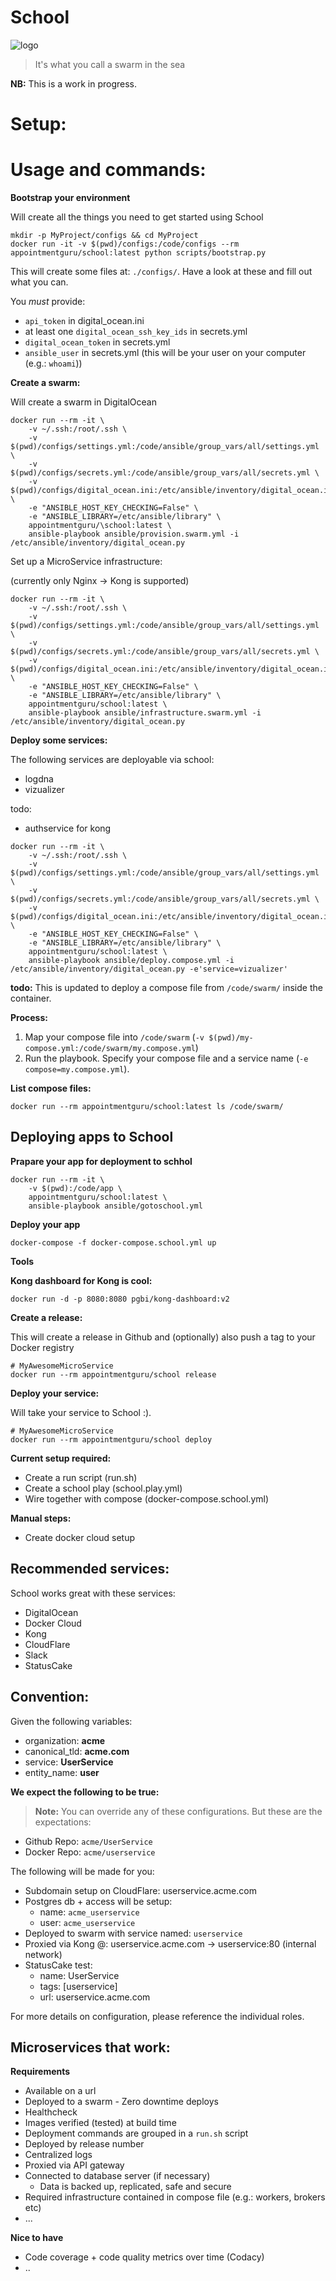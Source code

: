 # School

![logo](https://raw.githubusercontent.com/AppointmentGuru/School/master/logo.png)

> It's what you call a swarm in the sea

**NB:** This is a work in progress.

# Setup:

# Usage and commands:

**Bootstrap your environment**

Will create all the things you need to get started using School

```
mkdir -p MyProject/configs && cd MyProject
docker run -it -v $(pwd)/configs:/code/configs --rm appointmentguru/school:latest python scripts/bootstrap.py
```

This will create some files at: `./configs/`. Have a look at these and fill out what you can.

You _must_ provide:

* `api_token` in digital_ocean.ini
* at least one `digital_ocean_ssh_key_ids` in secrets.yml
* `digital_ocean_token` in secrets.yml
* `ansible_user` in secrets.yml (this will be your user on your computer (e.g.: `whoami`))

**Create a swarm:**

Will create a swarm in DigitalOcean

```
docker run --rm -it \
	-v ~/.ssh:/root/.ssh \
	-v $(pwd)/configs/settings.yml:/code/ansible/group_vars/all/settings.yml \
	-v $(pwd)/configs/secrets.yml:/code/ansible/group_vars/all/secrets.yml \
	-v $(pwd)/configs/digital_ocean.ini:/etc/ansible/inventory/digital_ocean.ini \
	-e "ANSIBLE_HOST_KEY_CHECKING=False" \
	-e "ANSIBLE_LIBRARY=/etc/ansible/library" \
	appointmentguru/\school:latest \
	ansible-playbook ansible/provision.swarm.yml -i /etc/ansible/inventory/digital_ocean.py
```

Set up a MicroService infrastructure:

(currently only Nginx -> Kong is supported)

```
docker run --rm -it \
	-v ~/.ssh:/root/.ssh \
	-v $(pwd)/configs/settings.yml:/code/ansible/group_vars/all/settings.yml \
	-v $(pwd)/configs/secrets.yml:/code/ansible/group_vars/all/secrets.yml \
	-v $(pwd)/configs/digital_ocean.ini:/etc/ansible/inventory/digital_ocean.ini \
	-e "ANSIBLE_HOST_KEY_CHECKING=False" \
	-e "ANSIBLE_LIBRARY=/etc/ansible/library" \
	appointmentguru/school:latest \
	ansible-playbook ansible/infrastructure.swarm.yml -i /etc/ansible/inventory/digital_ocean.py
```

**Deploy some services:**

The following services are deployable via school:

* logdna
* vizualizer

todo:

* authservice for kong

```
docker run --rm -it \
	-v ~/.ssh:/root/.ssh \
	-v $(pwd)/configs/settings.yml:/code/ansible/group_vars/all/settings.yml \
	-v $(pwd)/configs/secrets.yml:/code/ansible/group_vars/all/secrets.yml \
	-v $(pwd)/configs/digital_ocean.ini:/etc/ansible/inventory/digital_ocean.ini \
	-e "ANSIBLE_HOST_KEY_CHECKING=False" \
	-e "ANSIBLE_LIBRARY=/etc/ansible/library" \
	appointmentguru/school:latest \
	ansible-playbook ansible/deploy.compose.yml -i /etc/ansible/inventory/digital_ocean.py -e'service=vizualizer'
```

**todo:** This is updated to deploy a compose file from `/code/swarm/` inside the container.

**Process:**

1. Map your compose file into `/code/swarm` (`-v $(pwd)/my-compose.yml:/code/swarm/my.compose.yml`)
1. Run the playbook. Specify your compose file and a service name (`-e compose=my.compose.yml`).

**List compose files:**

```
docker run --rm appointmentguru/school:latest ls /code/swarm/
```

## Deploying apps to School

**Prapare your app for deployment to schhol**

```
docker run --rm -it \
	-v $(pwd):/code/app \
	appointmentguru/school:latest \
	ansible-playbook ansible/gotoschool.yml
```

**Deploy your app**

```
docker-compose -f docker-compose.school.yml up
```

**Tools**

**Kong dashboard for Kong is cool:**

```
docker run -d -p 8080:8080 pgbi/kong-dashboard:v2
```

**Create a release:**

This will create a release in Github and (optionally) also push a tag to your Docker registry

```
# MyAwesomeMicroService
docker run --rm appointmentguru/school release
```

**Deploy your service:**

Will take your service to School :).

```
# MyAwesomeMicroService
docker run --rm appointmentguru/school deploy
```

**Current setup required:**

* Create a run script (run.sh)
* Create a school play (school.play.yml)
* Wire together with compose (docker-compose.school.yml)

**Manual steps:**

* Create docker cloud setup


## Recommended services:

School works great with these services:

* DigitalOcean
* Docker Cloud
* Kong
* CloudFlare
* Slack
* StatusCake

## Convention:

Given the following variables:

* organization: **acme**
* canonical_tld: **acme.com**
* service: **UserService**
* entity_name: **user**

**We expect the following to be true:**

> **Note:** You can override any of these configurations. But these are the expectations:

* Github Repo: `acme/UserService`
* Docker Repo: `acme/userservice`

The following will be made for you:

* Subdomain setup on CloudFlare: userservice.acme.com
* Postgres db + access will be setup:
  * name: `acme_userservice`
  * user: `acme_userservice`
* Deployed to swarm with service named: `userservice`
* Proxied via Kong @: userservice.acme.com -> userservice:80 (internal network)
* StatusCake test:
  * name: UserService
  * tags: [userservice]
  * url: userservice.acme.com

For more details on configuration, please reference the individual roles.

## Microservices that work:

**Requirements**

* Available on a url
* Deployed to a swarm - Zero downtime deploys
* Healthcheck
* Images verified (tested) at build time
* Deployment commands are grouped in a `run.sh` script
* Deployed by release number
* Centralized logs
* Proxied via API gateway
* Connected to database server (if necessary)
  * Data is backed up, replicated, safe and secure
* Required infrastructure contained in compose file (e.g.: workers, brokers etc)
* ...

**Nice to have**

* Code coverage + code quality metrics over time (Codacy)
* ..

